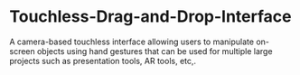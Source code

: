 # Touchless-Drag-and-Drop-Interface
A camera-based touchless interface allowing users to manipulate on-screen objects using hand gestures that can be used for multiple large projects such as presentation tools, AR tools, etc,.
